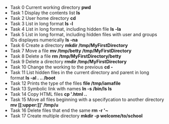 * Task 0 Current working directory **pwd**
* Task 1 Display the contents list **ls**
* Task 2 User home directory **cd**
* Task 3 List in long format **ls -l**
* Task 4 List in long format, including hidden file **ls -la**
* Task 5 List in long format, including hidden files with user and groups IDs displayes numerically **ls -na** 
* Task 6 Create a directory **mkdir /tmp/MyFirstDirectory**
* Task 7 Move a file  **mv /tmp/betty /tmp/MyFirstDirectory**
* Task 8 Delete a file **rm /tmp/MyFirstDirectory/betty**
* Task 9 Delete a directory **rmdir /tmp/MyFirstDirectory**
* Task 10 Change the working to the previous **cd -**
* Task 11 List hidden files in the current directory and parent in long format **ls -al . .. /boot**
* Task 12 Prints the type of the files **file /tmp/iamafile**
* Task 13 Symbolic link with names **ln -s /bin/ls __ls__**
* Task 14 Copy HTML files **cp '.html ..**
* Task 15 Move all files beginning with a specifycation to another directory **mv [[:upper:]]' /tmp/u**
* Task 16 Delete files that end the same **rm -r '~**
* Task 17 Create multiple directory **mkdir -p welcome/to/school**
